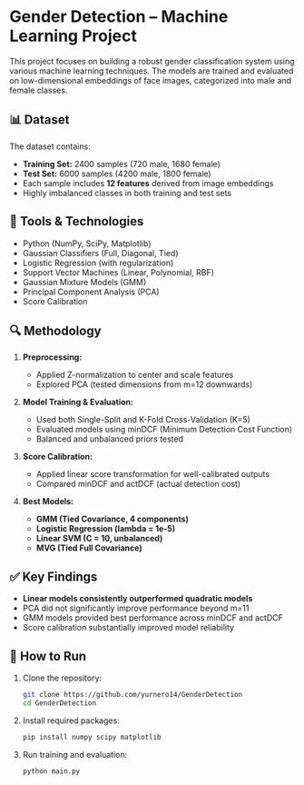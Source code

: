 
# Gender Detection – Machine Learning Project

This project focuses on building a robust gender classification system using various machine learning techniques. The models are trained and evaluated on low-dimensional embeddings of face images, categorized into male and female classes.

## 📊 Dataset

The dataset contains:
- **Training Set:** 2400 samples (720 male, 1680 female)
- **Test Set:** 6000 samples (4200 male, 1800 female)
- Each sample includes **12 features** derived from image embeddings
- Highly imbalanced classes in both training and test sets

## 🔧 Tools & Technologies

- Python (NumPy, SciPy, Matplotlib)
- Gaussian Classifiers (Full, Diagonal, Tied)
- Logistic Regression (with regularization)
- Support Vector Machines (Linear, Polynomial, RBF)
- Gaussian Mixture Models (GMM)
- Principal Component Analysis (PCA)
- Score Calibration

## 🔍 Methodology

1. **Preprocessing:**
   - Applied Z-normalization to center and scale features
   - Explored PCA (tested dimensions from m=12 downwards)

2. **Model Training & Evaluation:**
   - Used both Single-Split and K-Fold Cross-Validation (K=5)
   - Evaluated models using minDCF (Minimum Detection Cost Function)
   - Balanced and unbalanced priors tested

3. **Score Calibration:**
   - Applied linear score transformation for well-calibrated outputs
   - Compared minDCF and actDCF (actual detection cost)

4. **Best Models:**
   - **GMM (Tied Covariance, 4 components)**
   - **Logistic Regression (lambda = 1e-5)**
   - **Linear SVM (C = 10, unbalanced)**
   - **MVG (Tied Full Covariance)**

## ✅ Key Findings

- **Linear models consistently outperformed quadratic models**
- PCA did not significantly improve performance beyond m=11
- GMM models provided best performance across minDCF and actDCF
- Score calibration substantially improved model reliability

## 🚀 How to Run

1. Clone the repository:
   ```bash
   git clone https://github.com/yurnero14/GenderDetection
   cd GenderDetection
   ```

2. Install required packages:
   ```bash
   pip install numpy scipy matplotlib
   ```

3. Run training and evaluation:
   ```bash
   python main.py
   ```

